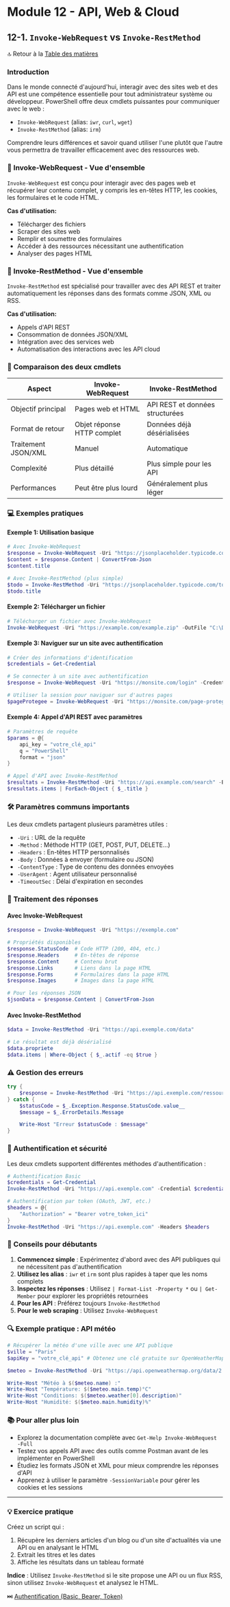 # Module 12 - API, Web & Cloud

## 12-1. `Invoke-WebRequest` vs `Invoke-RestMethod`

🔝 Retour à la [Table des matières](/SOMMAIRE.md)

### Introduction

Dans le monde connecté d'aujourd'hui, interagir avec des sites web et des API est une compétence essentielle pour tout administrateur système ou développeur. PowerShell offre deux cmdlets puissantes pour communiquer avec le web :
- `Invoke-WebRequest` (alias: `iwr`, `curl`, `wget`)
- `Invoke-RestMethod` (alias: `irm`)

Comprendre leurs différences et savoir quand utiliser l'une plutôt que l'autre vous permettra de travailler efficacement avec des ressources web.

### 📌 Invoke-WebRequest - Vue d'ensemble

`Invoke-WebRequest` est conçu pour interagir avec des pages web et récupérer leur contenu complet, y compris les en-têtes HTTP, les cookies, les formulaires et le code HTML.

**Cas d'utilisation:**
- Télécharger des fichiers
- Scraper des sites web
- Remplir et soumettre des formulaires
- Accéder à des ressources nécessitant une authentification
- Analyser des pages HTML

### 📌 Invoke-RestMethod - Vue d'ensemble

`Invoke-RestMethod` est spécialisé pour travailler avec des API REST et traiter automatiquement les réponses dans des formats comme JSON, XML ou RSS.

**Cas d'utilisation:**
- Appels d'API REST
- Consommation de données JSON/XML
- Intégration avec des services web
- Automatisation des interactions avec les API cloud

### 🔄 Comparaison des deux cmdlets

| Aspect | Invoke-WebRequest | Invoke-RestMethod |
|--------|-------------------|-------------------|
| Objectif principal | Pages web et HTML | API REST et données structurées |
| Format de retour | Objet réponse HTTP complet | Données déjà désérialisées |
| Traitement JSON/XML | Manuel | Automatique |
| Complexité | Plus détaillé | Plus simple pour les API |
| Performances | Peut être plus lourd | Généralement plus léger |

### 💻 Exemples pratiques

#### Exemple 1: Utilisation basique

```powershell
# Avec Invoke-WebRequest
$response = Invoke-WebRequest -Uri "https://jsonplaceholder.typicode.com/todos/1"
$content = $response.Content | ConvertFrom-Json
$content.title

# Avec Invoke-RestMethod (plus simple)
$todo = Invoke-RestMethod -Uri "https://jsonplaceholder.typicode.com/todos/1"
$todo.title
```

#### Exemple 2: Télécharger un fichier

```powershell
# Télécharger un fichier avec Invoke-WebRequest
Invoke-WebRequest -Uri "https://example.com/example.zip" -OutFile "C:\Downloads\example.zip"
```

#### Exemple 3: Naviguer sur un site avec authentification

```powershell
# Créer des informations d'identification
$credentials = Get-Credential

# Se connecter à un site avec authentification
$response = Invoke-WebRequest -Uri "https://monsite.com/login" -Credential $credentials -SessionVariable 'maSession'

# Utiliser la session pour naviguer sur d'autres pages
$pageProtegee = Invoke-WebRequest -Uri "https://monsite.com/page-protegee" -WebSession $maSession
```

#### Exemple 4: Appel d'API REST avec paramètres

```powershell
# Paramètres de requête
$params = @{
    api_key = "votre_clé_api"
    q = "PowerShell"
    format = "json"
}

# Appel d'API avec Invoke-RestMethod
$resultats = Invoke-RestMethod -Uri "https://api.example.com/search" -Body $params
$resultats.items | ForEach-Object { $_.title }
```

### 🛠️ Paramètres communs importants

Les deux cmdlets partagent plusieurs paramètres utiles :

- `-Uri` : URL de la requête
- `-Method` : Méthode HTTP (GET, POST, PUT, DELETE...)
- `-Headers` : En-têtes HTTP personnalisés
- `-Body` : Données à envoyer (formulaire ou JSON)
- `-ContentType` : Type de contenu des données envoyées
- `-UserAgent` : Agent utilisateur personnalisé
- `-TimeoutSec` : Délai d'expiration en secondes

### 🧩 Traitement des réponses

#### Avec Invoke-WebRequest

```powershell
$response = Invoke-WebRequest -Uri "https://exemple.com"

# Propriétés disponibles
$response.StatusCode  # Code HTTP (200, 404, etc.)
$response.Headers     # En-têtes de réponse
$response.Content     # Contenu brut
$response.Links       # Liens dans la page HTML
$response.Forms       # Formulaires dans la page HTML
$response.Images      # Images dans la page HTML

# Pour les réponses JSON
$jsonData = $response.Content | ConvertFrom-Json
```

#### Avec Invoke-RestMethod

```powershell
$data = Invoke-RestMethod -Uri "https://api.exemple.com/data"

# Le résultat est déjà désérialisé
$data.propriete
$data.items | Where-Object { $_.actif -eq $true }
```

### ⚠️ Gestion des erreurs

```powershell
try {
    $response = Invoke-RestMethod -Uri "https://api.exemple.com/ressource-inexistante"
} catch {
    $statusCode = $_.Exception.Response.StatusCode.value__
    $message = $_.ErrorDetails.Message

    Write-Host "Erreur $statusCode : $message"
}
```

### 🔐 Authentification et sécurité

Les deux cmdlets supportent différentes méthodes d'authentification :

```powershell
# Authentification Basic
$credentials = Get-Credential
Invoke-RestMethod -Uri "https://api.exemple.com" -Credential $credentials

# Authentification par token (OAuth, JWT, etc.)
$headers = @{
    "Authorization" = "Bearer votre_token_ici"
}
Invoke-RestMethod -Uri "https://api.exemple.com" -Headers $headers
```

### 🚀 Conseils pour débutants

1. **Commencez simple** : Expérimentez d'abord avec des API publiques qui ne nécessitent pas d'authentification
2. **Utilisez les alias** : `iwr` et `irm` sont plus rapides à taper que les noms complets
3. **Inspectez les réponses** : Utilisez `| Format-List -Property *` ou `| Get-Member` pour explorer les propriétés retournées
4. **Pour les API** : Préférez toujours `Invoke-RestMethod`
5. **Pour le web scraping** : Utilisez `Invoke-WebRequest`

### 🔍 Exemple pratique : API météo

```powershell
# Récupérer la météo d'une ville avec une API publique
$ville = "Paris"
$apiKey = "votre_clé_api" # Obtenez une clé gratuite sur OpenWeatherMap

$meteo = Invoke-RestMethod -Uri "https://api.openweathermap.org/data/2.5/weather?q=$ville&units=metric&appid=$apiKey"

Write-Host "Météo à $($meteo.name) :"
Write-Host "Température: $($meteo.main.temp)°C"
Write-Host "Conditions: $($meteo.weather[0].description)"
Write-Host "Humidité: $($meteo.main.humidity)%"
```

### 📚 Pour aller plus loin

- Explorez la documentation complète avec `Get-Help Invoke-WebRequest -Full`
- Testez vos appels API avec des outils comme Postman avant de les implémenter en PowerShell
- Étudiez les formats JSON et XML pour mieux comprendre les réponses d'API
- Apprenez à utiliser le paramètre `-SessionVariable` pour gérer les cookies et les sessions

---

### 💡 Exercice pratique

Créez un script qui :
1. Récupère les derniers articles d'un blog ou d'un site d'actualités via une API ou en analysant le HTML
2. Extrait les titres et les dates
3. Affiche les résultats dans un tableau formaté

**Indice** : Utilisez `Invoke-RestMethod` si le site propose une API ou un flux RSS, sinon utilisez `Invoke-WebRequest` et analysez le HTML.

⏭️ [Authentification (Basic, Bearer, Token)](/11-api-cloud/02-authentification.md)
